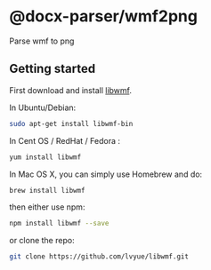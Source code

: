 # @docx-parser/wmf2png

Parse wmf to png


## Getting started  
First download and install [libwmf](http://wvware.sourceforge.net/libwmf.html).  

In Ubuntu/Debian:
```sh
sudo apt-get install libwmf-bin 
```

In Cent OS / RedHat / Fedora :
```sh
yum install libwmf
```  

In Mac OS X, you can simply use Homebrew and do:  
```sh  
brew install libwmf
```  
then either use npm:  
```sh
npm install libwmf --save
```  
or clone the repo:  
```sh
git clone https://github.com/lvyue/libwmf.git